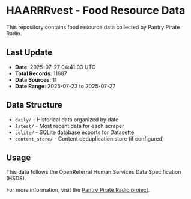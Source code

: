 # HAARRRvest - Food Resource Data

This repository contains food resource data collected by Pantry Pirate Radio.

## Last Update

- **Date**: 2025-07-27 04:41:03 UTC
- **Total Records**: 11687
- **Data Sources**: 11
- **Date Range**: 2025-07-23 to 2025-07-27

## Data Structure

- `daily/` - Historical data organized by date
- `latest/` - Most recent data for each scraper
- `sqlite/` - SQLite database exports for Datasette
- `content_store/` - Content deduplication store (if configured)

## Usage

This data follows the OpenReferral Human Services Data Specification (HSDS).

For more information, visit the [Pantry Pirate Radio project](https://github.com/For-The-Greater-Good/pantry-pirate-radio).
